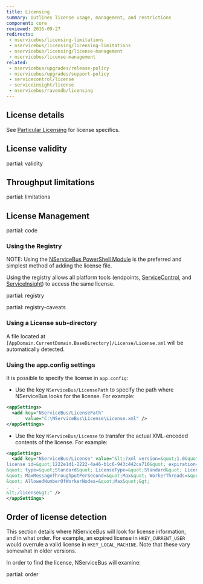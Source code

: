 ```yaml
---
title: Licensing
summary: Outlines license usage, management, and restrictions
component: core
reviewed: 2016-09-27
redirects:
 - nservicebus/licensing-limitations
 - nservicebus/licensing/licensing-limitations
 - nservicebus/licensing/license-management
 - nservicebus/license-management
related:
 - nservicebus/upgrades/release-policy
 - nservicebus/upgrades/support-policy
 - servicecontrol/license
 - serviceinsight/license
 - nservicebus/ravendb/licensing
---
```



## License details

See [Particular Licensing](https://particular.net/licensing) for license specifics.


## License validity

partial: validity


## Throughput limitations

partial: limitations


## License Management

partial: code


### Using the Registry

NOTE: Using the [NServiceBus PowerShell Module](/nservicebus/operations/management-using-powershell.md) is the preferred and simplest method of adding the license file. 

Using the registry allows all platform tools (endpoints, [ServiceControl](/servicecontrol/license.md), and [ServiceInsight](/serviceinsight/license.md)) to access the same license.

partial: registry

partial: registry-caveats


### Using a License sub-directory

A file located at `[AppDomain.CurrentDomain.BaseDirectory]/License/License.xml` will be automatically detected.


### Using the app.config settings

It is possible to specify the license in `app.config`:

 - Use the key `NServiceBus/LicensePath` to specify the path where NServiceBus looks for the license. For example:

```xml
<appSettings>
  <add key="NServiceBus/LicensePath"
       value="C:\NServiceBus\License\License.xml" />
</appSettings>
```
 - Use the key `NServiceBus/License` to transfer the actual XML-encoded contents of the license. For example:

```xml
<appSettings>
  <add key="NServiceBus/License" value="&lt;?xml version=&quot;1.0&quot; encoding=&quot;utf-8&quot;?&gt;&lt;
license id=&quot;1222e1d1-2222-4a46-b1c6-943c442ca710&quot; expiration=&quot;2013-11-30T00:00:00.0000000
&quot; type=&quot;Standard&quot; LicenseType=&quot;Standard&quot; LicenseVersion=&quot;4.0
&quot; MaxMessageThroughputPerSecond=&quot;Max&quot; WorkerThreads=&quot;Max
&quot; AllowedNumberOfWorkerNodes=&quot;Max&quot;&gt;
. . .
&lt;/license&gt;" />
</appSettings>
```


## Order of license detection

This section details where NServiceBus will look for license information, and in what order. For example, an expired license in `HKEY_CURRENT_USER` would overrule a valid license in `HKEY_LOCAL_MACHINE`. Note that these vary somewhat in older versions.

In order to find the license, NServiceBus will examine:


partial: order
